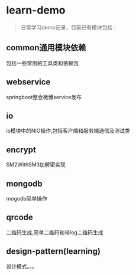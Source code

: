 # learn-demo
> 日常学习demo记录，目前已有模块包括：


## common通用模块依赖
  包括一些常用的工具类和依赖包
## webservice
  springboot整合微博service发布
## io
  io模块中的NIO操作,包括客户端和服务端通信及测试类
## encrypt
  SM2WithSM3加解密实现
## mongodb
  mogodb简单操作
## qrcode
  二维码生成,简单二维码和带log二维码生成
## design-pattern(learning)
  设计模式。。。
